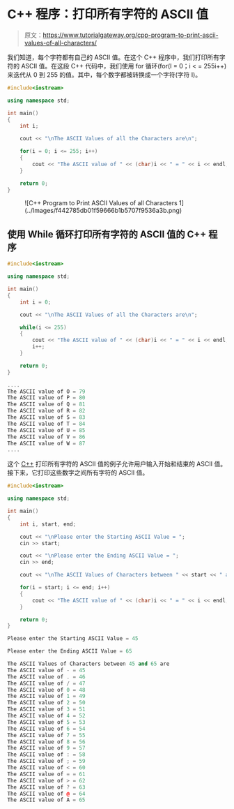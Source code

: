 # C++ 程序：打印所有字符的 ASCII 值

> 原文：<https://www.tutorialgateway.org/cpp-program-to-print-ascii-values-of-all-characters/>

我们知道，每个字符都有自己的 ASCII 值。在这个 C++ 程序中，我们打印所有字符的 ASCII 值。在这段 C++ 代码中，我们使用 for 循环(for(I = 0；i < = 255i++)来迭代从 0 到 255 的值。其中，每个数字都被转换成一个字符(字符 I)。

```cpp
#include<iostream>

using namespace std;

int main()
{
	int i;

	cout << "\nThe ASCII Values of all the Characters are\n";

	for(i = 0; i <= 255; i++)
	{
		cout << "The ASCII value of " << (char)i << " = " << i << endl;
	}

 	return 0;
}
```

<figure class="wp-block-image size-large">![C++ Program to Print ASCII Values of all Characters 1](../Images/f442785db01f59666b1b5707f9536a3b.png)</figure>

## 使用 While 循环打印所有字符的 ASCII 值的 C++ 程序

```cpp
#include<iostream>

using namespace std;

int main()
{
	int i = 0;

	cout << "\nThe ASCII Values of all the Characters are\n";

	while(i <= 255)
	{
		cout << "The ASCII value of " << (char)i << " = " << i << endl;
		i++;
	}

 	return 0;
}
```

```cpp
....
The ASCII value of O = 79
The ASCII value of P = 80
The ASCII value of Q = 81
The ASCII value of R = 82
The ASCII value of S = 83
The ASCII value of T = 84
The ASCII value of U = 85
The ASCII value of V = 86
The ASCII value of W = 87
....
```

这个 [C++](https://www.tutorialgateway.org/cpp-programs/) 打印所有字符的 ASCII 值的例子允许用户输入开始和结束的 ASCII 值。接下来，它打印这些数字之间所有字符的 ASCII 值。

```cpp
#include<iostream>

using namespace std;

int main()
{
	int i, start, end;

	cout << "\nPlease enter the Starting ASCII Value = ";
	cin >> start;

	cout << "\nPlease enter the Ending ASCII Value = ";
	cin >> end;

	cout << "\nThe ASCII Values of Characters between " << start << " and " << end << " are\n";

	for(i = start; i <= end; i++)
	{
		cout << "The ASCII value of " << (char)i << " = " << i << endl;
	}

 	return 0;
}
```

```cpp
Please enter the Starting ASCII Value = 45

Please enter the Ending ASCII Value = 65

The ASCII Values of Characters between 45 and 65 are
The ASCII value of - = 45
The ASCII value of . = 46
The ASCII value of / = 47
The ASCII value of 0 = 48
The ASCII value of 1 = 49
The ASCII value of 2 = 50
The ASCII value of 3 = 51
The ASCII value of 4 = 52
The ASCII value of 5 = 53
The ASCII value of 6 = 54
The ASCII value of 7 = 55
The ASCII value of 8 = 56
The ASCII value of 9 = 57
The ASCII value of : = 58
The ASCII value of ; = 59
The ASCII value of < = 60
The ASCII value of = = 61
The ASCII value of > = 62
The ASCII value of ? = 63
The ASCII value of @ = 64
The ASCII value of A = 65
```
